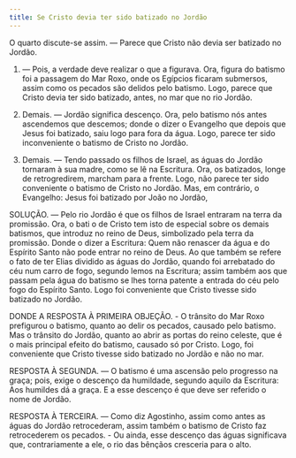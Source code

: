 ```yaml
---
title: Se Cristo devia ter sido batizado no Jordão
---
```


O quarto discute-se assim. — Parece que Cristo não devia ser batizado no Jordão.  

1. — Pois, a verdade deve realizar o que a figurava. Ora, figura do batismo foi a passagem do Mar Roxo, onde os Egípcios ficaram submersos, assim como os pecados são delidos pelo batismo. Logo, parece que Cristo devia ter sido batizado, antes, no mar que no rio Jordão.  

2. Demais. — Jordão significa descenço. Ora, pelo batismo nós antes ascendemos que descemos; donde o dizer o Evangelho que depois que Jesus foi batizado, saiu logo para fora da água. Logo, parece ter sido inconveniente o batismo de Cristo no Jordão.  

3. Demais. — Tendo passado os filhos de Israel, as águas do Jordão tornaram à sua madre, como se lê na Escritura. Ora, os batizados, longe de retrogredirem, marcham para a frente. Logo, não parece ter sido conveniente o batismo de Cristo no Jordão.  Mas, em contrário, o Evangelho: Jesus foi batizado por João no Jordão,  

SOLUÇÃO. — Pelo rio Jordão é que os filhos de Israel entraram na terra da promissão. Ora, o bati o de Cristo tem isto de especial sobre os demais batismos, que introduz no reino de Deus, simbolizado pela terra da promissão. Donde o dizer a Escritura: Quem não renascer da água e do Espírito Santo não pode entrar no reino de Deus. Ao que também se refere o fato de ter Elias dividido as águas do Jordão, quando foi arrebatado do céu num carro de fogo, segundo lemos na Escritura; assim também aos que passam pela água do batismo se lhes torna patente a entrada do céu pelo fogo do Espírito Santo. Logo foi conveniente que Cristo tivesse sido batizado no Jordão.  

DONDE A RESPOSTA À PRIMEIRA OBJEÇÃO. - O trânsito do Mar Roxo prefigurou o batismo, quanto ao delir os pecados, causado pelo batismo. Mas o trânsito do Jordão, quanto ao abrir as portas do reino celeste, que é o mais principal efeito do batismo, causado só por Cristo. Logo, foi conveniente que Cristo tivesse sido batizado no Jordão e não no mar.  

RESPOSTA À SEGUNDA. — O batismo é uma ascensão pelo progresso na graça; pois, exige o descenço da humildade, segundo aquilo da Escritura: Aos humildes dá a graça. E a esse descenço é que deve ser referido o nome de Jordão.  

RESPOSTA À TERCEIRA. — Como diz Agostinho, assim como antes as águas do Jordão retrocederam, assim também o batismo de Cristo faz retrocederem os pecados. - Ou ainda, esse descenço das águas significava que, contrariamente a ele, o rio das bênçãos cresceria para o alto.